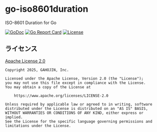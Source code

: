 # go-iso8601duration

ISO-8601 Duration for Go

[![GoDoc](https://godoc.org/github.com/gahojin/go-iso8601duration?status.svg)](https://godoc.org/github.com/gahojin/go-iso8601duration)
[![Go Report Card](https://goreportcard.com/badge/github.com/gahojin/go-iso8601duration)](https://goreportcard.com/report/github.com/gahojin/go-iso8601duration)
[![License](https://img.shields.io/github/license/gahojin/go-iso8601duration)](LICENSE)

## ライセンス

[Apache License 2.0](https://www.apache.org/licenses/LICENSE-2.0)

```
Copyright 2025, GAHOJIN, Inc.

Licensed under the Apache License, Version 2.0 (the "License");
you may not use this file except in compliance with the License.
You may obtain a copy of the License at

    https://www.apache.org/licenses/LICENSE-2.0

Unless required by applicable law or agreed to in writing, software
distributed under the License is distributed on an "AS IS" BASIS,
WITHOUT WARRANTIES OR CONDITIONS OF ANY KIND, either express or implied.
See the License for the specific language governing permissions and
limitations under the License.
```
